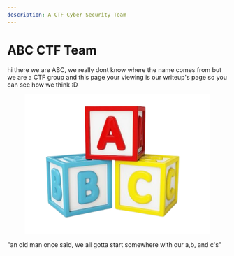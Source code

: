 ```yaml
---
description: A CTF Cyber Security Team
---
```


# ABC CTF Team

hi there we are ABC, we really dont know where the name comes from but we are a CTF group and this page your viewing is our writeup's page so you can see how we think :D

<figure><img src=".gitbook/assets/image (19).png" alt=""><figcaption></figcaption></figure>

"an old man once said, we all gotta start somewhere with our a,b, and c's"
